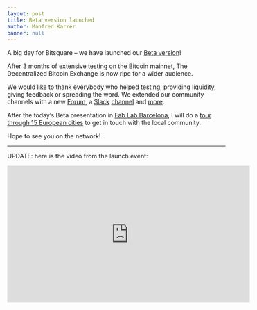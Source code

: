 ```yaml
---
layout: post
title: Beta version launched
author: Manfred Karrer
banner: null
---
```

<p>A big day for Bitsquare &#8211; we have launched our
  <a href="https://github.com/bitsquare/bitsquare/releases/tag/v0.4.4">Beta version</a>!</p>
<p>After 3 months of extensive testing on the Bitcoin mainnet, The Decentralized Bitcoin Exchange is now ripe for a wider audience.</p>
<p>We would like to thank everybody who helped testing, providing liquidity, giving feedback or spreading the word. We extended our community channels with a new
  <a href="https://forum.bitsquare.io/">Forum</a>, a <a href="https://bisq-slack.herokuapp.com/">Slack</a>
  <a href="https://bitsquare.slack.com/">channel</a> and <a href="/community/">more</a>.</p>
<p>After the today&#8217;s Beta presentation in
  <a href="http://www.meetup.com/bitcoin-barcelona/events/230228028/">Fab Lab Barcelona</a>, I will do a
  <a href="/press/#upcoming">tour through 15 European cities</a> to get in touch with the local community.</p>
<p>Hope to see you on the network!</p>
<hr>
<p>UPDATE: here is the video from the launch event:</p>
<iframe width="560" height="315" src="https://www.youtube.com/embed/ZPb75akTyro" frameborder="0" allowfullscreen></iframe>
